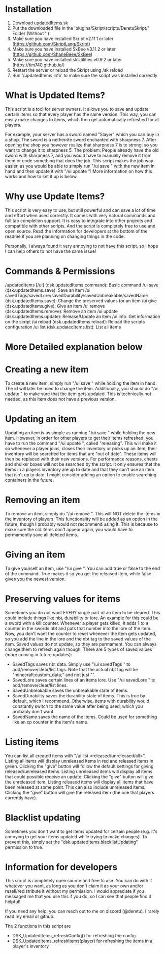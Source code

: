 
# Installation

1. Download updatedItems.sk
2. Put the downloaded file in the 'plugins/Skript/scripts/DeretuSkript/' Folder (Without '')
3. Make sure you have installed Skript v2.11.1 or later (https://github.com/SkriptLang/Skript)
4. Make sure you have installed SkBee v3.11.2 or later (https://github.com/ShaneBeee/SkBee)
5. Make sure you have installed skUtilities v0.9.2 or later (https://tim740.github.io/)
6. Restart the server or reload the Skript using /sk reload
7. Run '/updatedItems info' to make sure the script was installed correctly


# What is Updated Items?

This script is a tool for server owners. It allows you to save and update certain items so that every player has the same version. This way, you can easily make changes to items, which then get automatically refreshed for all players.

For example, your server has a sword named "Slayer" which you can buy in a shop. The sword is a netherrite sword enchanted with sharpness 7.
After opening the shop you however realize that sharpness 7 is to strong, so you want to change it to sharpness 5. The problem: People already have the old sword with sharpness 7, and you would have to manually remove it from them or code something that does the job.
This script makes the job way easier, as you would be able to simply run "/ui save <id>" with the new item in hand and then update it with "/ui update <id>"!
More information on how this works and how to set it up is below.


# Why use Update Items?

This script is very easy to use, but still powerful and can save a lot of time and effort when used correctly.
It comes with very natural commands and full tab completion support.
It is easy to integrate into other projects and compatible with other scripts.
And the script is completely free to use and open source. Read the information for developers at the bottom of the readme if you are planning on changing things in the code.

Personally, I always found it very annoying to not have this script, so I hope I can help others to not have the same issue!


# Commands & Permissions

/updatedItems [/ui] (dsk.updatedItems.command): Basic command
/ui save (dsk.updatedItems.save): Save an item
/ui savedTags/savedLore/savedDurability/savedUnbreakable/savedName (dsk.updatedItems.save): Change the preserved values for an item
/ui give (dsk.updatedItems.give): Give an item
/ui remove (dsk.updatedItems.remove): Remove an item
/ui update (dsk.updatedItems.update): Release/Update an item
/ui info: Get information on the script
/ui reload (dsk.updatedItems.reload): Reload the scripts configuration
/ui list (dsk.updatedItems.list): List all items


# More Detailed explanation below

# Creating a new item

To create a new item, simply run "/ui save <id>" while holding the item in hand. The id will later be used to change the item.
Additionally, you should do "/ui update <id>" to make sure that the item gets updated. This is technically not needed, as this item does not have a previous version.


# Updating an item

Updating an item is as simple as running "/ui save <id>" while holding the new item.
However, in order for other players to get their items refreshed, you have to run the command "/ui update <id>", called "releasing". This will make it so whenever a player joins, closes their inventory or picks up an item, their inventory will be searched for items that are "out of date". These items will then be replaced with their new versions.
For performance reasons, chests and shulker boxes will not be searched by the script. It only ensures that the items in a players inventory are up to date and that they can't use an item that isn't up to date. I might consider adding an option to enable searching containers in the future.


# Removing an item

To remove an item, simply do "/ui remove <id>". This will NOT delete the items in the inventory of players.
This functionality will be added as an option in the future, though I probably would not recommend using it. This is because to make sure the old items don't appear again, you would have to permamently save all deleted items.


# Giving an item

To give yourself an item, use "/ui give <id>". You can add true or false to the end of the command. True makes it so you get the released item, while false gives you the newest version.


# Preserving values for items

Sometimes you do not want EVERY single part of an item to be cleared. This could include things like nbt, durability or lore.
An example for this could be a sword with a kill counter. Whenever a player gets killed, it adds 1 to a counter in the swords nbt and puts that number into the lore of the item. Now, you don't want the counter to reset whenever the item gets updated, so you add the line in the lore and the nbt tag to the saved values of the item.
Saved values do not update, so they are permament. You can always change them to refresh again though.
There are 5 types of saved values (more coming in future updates):
 - SavedTags saves nbt data. Simply use "/ui savedTags <id> <action>" to add/remove/clear/list tags. Note that the actual nbt tag will be "minecraft:custom_data;<your tag>" and not just "<your tag>".
 - SavedLore saves certain lines of an items lore. Use "/ui savedLore <id> <action>" to add/remove/clear/list lines.
 - SavedUnbreakable saves the unbreakable state of items.
 - SavedDurability saves the durability state of items. This is true by default, which I recommend. Otherwise, items with durability would constantly switch to the same value after being used, which you probably don't want.
 - SavedName saves the name of the items. Could be used for something like an xp counter in the item's name.


# Listing items

You can list all created items with "/ui list <released/unreleased/all>". 
Listing all items will display unreleased items in red and released items in green. Clicking the "give" button will follow the default settings for giving released/unreleased items.
Listing unreleased items will display all items that could possible receive an update. Clicking the "give" button will give the unreleased item.
Listing released items will display all items that have been released at some point. This can also include unreleased items. Clicking the "give" button will give the released item (the one that players currently have).


# Blacklist updating

Sometimes you don't want to get items updated for certain people (e.g. it's annoying to get your items updated while trying to make changes). To prevent this, simply set the "dsk.updatedItems.blacklistUpdating" permission to true.


# Information for developers

This script is completely open source and free to use. You can do with it whatever you want, as long as you don't claim it as your own and/or resell/redistribute it without my permission.
I would appreciate if you messaged me that you use this if you do, so I can see that people find it helpful!

If you need any help, you can reach out to me on discord (@deretu). I rarely read my email or github.

The 2 functions in this script are
 - DSK_UpdatedItems_refreshConfig() for refreshing the config
 - DSK_UpdatedItems_refreshItems(player) for refreshing the items in a player's inventory